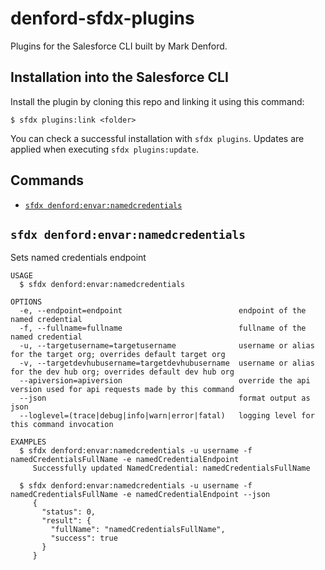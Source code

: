 # denford-sfdx-plugins

Plugins for the Salesforce CLI built by Mark Denford.

## Installation into the Salesforce CLI

Install the plugin by cloning this repo and linking it using this command:

```sh-session
$ sfdx plugins:link <folder>
```

You can check a successful installation with `sfdx plugins`. Updates are applied when executing `sfdx plugins:update`.

<!-- install -->

## Commands

<!-- commands -->
* [`sfdx denford:envar:namedcredentials`](#sfdx-denfordenvarnamedcredentials)

## `sfdx denford:envar:namedcredentials`

Sets named credentials endpoint

```
USAGE
  $ sfdx denford:envar:namedcredentials

OPTIONS
  -e, --endpoint=endpoint                          endpoint of the named credential
  -f, --fullname=fullname                          fullname of the named credential
  -u, --targetusername=targetusername              username or alias for the target org; overrides default target org
  -v, --targetdevhubusername=targetdevhubusername  username or alias for the dev hub org; overrides default dev hub org
  --apiversion=apiversion                          override the api version used for api requests made by this command
  --json                                           format output as json
  --loglevel=(trace|debug|info|warn|error|fatal)   logging level for this command invocation

EXAMPLES
  $ sfdx denford:envar:namedcredentials -u username -f namedCredentialsFullName -e namedCredentialEndpoint
     Successfully updated NamedCredential: namedCredentialsFullName
  
  $ sfdx denford:envar:namedcredentials -u username -f namedCredentialsFullName -e namedCredentialEndpoint --json
     {
       "status": 0,
       "result": {
         "fullName": "namedCredentialsFullName",
         "success": true
       }
     }
```
<!-- commandsstop -->
